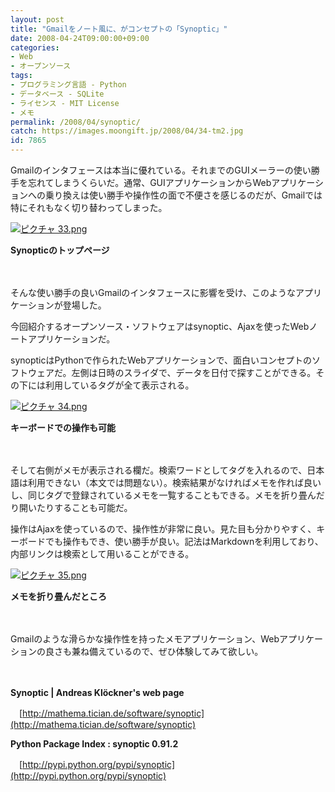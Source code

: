 ```yaml
---
layout: post
title: "Gmailをノート風に、がコンセプトの「Synoptic」"
date: 2008-04-24T09:00:00+09:00
categories:
- Web
- オープンソース
tags: 
- プログラミング言語 - Python
- データベース - SQLite
- ライセンス - MIT License
- メモ
permalink: /2008/04/synoptic/
catch: https://images.moongift.jp/2008/04/34-tm2.jpg
id: 7865
---
```

Gmailのインタフェースは本当に優れている。それまでのGUIメーラーの使い勝手を忘れてしまうくらいだ。通常、GUIアプリケーションからWebアプリケーションへの乗り換えは使い勝手や操作性の面で不便さを感じるのだが、Gmailでは特にそれもなく切り替わってしまった。

  

[![ピクチャ 33.png](https://images.moongift.jp/2008/04/33-tm1.jpg)](https://images.moongift.jp/2008/04/332.jpg)  
  
**Synopticのトップページ**

  

　

  

そんな使い勝手の良いGmailのインタフェースに影響を受け、このようなアプリケーションが登場した。

  

今回紹介するオープンソース・ソフトウェアはsynoptic、Ajaxを使ったWebノートアプリケーションだ。

  
  
<!--more-->  

synopticはPythonで作られたWebアプリケーションで、面白いコンセプトのソフトウェアだ。左側は日時のスライダで、データを日付で探すことができる。その下には利用しているタグが全て表示される。

  

[![ピクチャ 34.png](https://images.moongift.jp/2008/04/34-tm2.jpg)](https://images.moongift.jp/2008/04/342.jpg)  
  
**キーボードでの操作も可能**

  

　

  

そして右側がメモが表示される欄だ。検索ワードとしてタグを入れるので、日本語は利用できない（本文では問題ない）。検索結果がなければメモを作れば良いし、同じタグで登録されているメモを一覧することもできる。メモを折り畳んだり開いたりすることも可能だ。

  

操作はAjaxを使っているので、操作性が非常に良い。見た目も分かりやすく、キーボードでも操作もでき、使い勝手が良い。記法はMarkdownを利用しており、内部リンクは検索として用いることができる。

  

[![ピクチャ 35.png](https://images.moongift.jp/2008/04/35-tm.jpg)](https://images.moongift.jp/2008/04/351.jpg)  
  
**メモを折り畳んだところ**

  

　

  

Gmailのような滑らかな操作性を持ったメモアプリケーション、Webアプリケーションの良さも兼ね備えているので、ぜひ体験してみて欲しい。

  

　

  

**Synoptic | Andreas Klöckner's web page**  
  
　[http://mathema.tician.de/software/synoptic](http://mathema.tician.de/software/synoptic)

  

**Python Package Index : synoptic 0.91.2**  
  
　[http://pypi.python.org/pypi/synoptic](http://pypi.python.org/pypi/synoptic)

  
